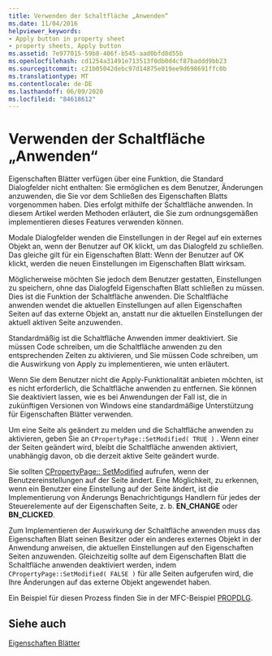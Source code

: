 ```yaml
---
title: Verwenden der Schaltfläche „Anwenden“
ms.date: 11/04/2016
helpviewer_keywords:
- Apply button in property sheet
- property sheets, Apply button
ms.assetid: 7e977015-59b8-406f-b545-aad0bfd8d55b
ms.openlocfilehash: cd1254a31491e713513f0db0d4cf87baddd9bb23
ms.sourcegitcommit: c21b05042debc97d14875e019ee9d698691ffc0b
ms.translationtype: MT
ms.contentlocale: de-DE
ms.lasthandoff: 06/09/2020
ms.locfileid: "84618612"
---
```

# <a name="handling-the-apply-button"></a>Verwenden der Schaltfläche „Anwenden“

Eigenschaften Blätter verfügen über eine Funktion, die Standard Dialogfelder nicht enthalten: Sie ermöglichen es dem Benutzer, Änderungen anzuwenden, die Sie vor dem Schließen des Eigenschaften Blatts vorgenommen haben. Dies erfolgt mithilfe der Schaltfläche anwenden. In diesem Artikel werden Methoden erläutert, die Sie zum ordnungsgemäßen implementieren dieses Features verwenden können.

Modale Dialogfelder wenden die Einstellungen in der Regel auf ein externes Objekt an, wenn der Benutzer auf OK klickt, um das Dialogfeld zu schließen. Das gleiche gilt für ein Eigenschaften Blatt: Wenn der Benutzer auf OK klickt, werden die neuen Einstellungen im Eigenschaften Blatt wirksam.

Möglicherweise möchten Sie jedoch dem Benutzer gestatten, Einstellungen zu speichern, ohne das Dialogfeld Eigenschaften Blatt schließen zu müssen. Dies ist die Funktion der Schaltfläche anwenden. Die Schaltfläche anwenden wendet die aktuellen Einstellungen auf allen Eigenschaften Seiten auf das externe Objekt an, anstatt nur die aktuellen Einstellungen der aktuell aktiven Seite anzuwenden.

Standardmäßig ist die Schaltfläche Anwenden immer deaktiviert. Sie müssen Code schreiben, um die Schaltfläche anwenden zu den entsprechenden Zeiten zu aktivieren, und Sie müssen Code schreiben, um die Auswirkung von Apply zu implementieren, wie unten erläutert.

Wenn Sie dem Benutzer nicht die Apply-Funktionalität anbieten möchten, ist es nicht erforderlich, die Schaltfläche anwenden zu entfernen. Sie können Sie deaktiviert lassen, wie es bei Anwendungen der Fall ist, die in zukünftigen Versionen von Windows eine standardmäßige Unterstützung für Eigenschaften Blätter verwenden.

Um eine Seite als geändert zu melden und die Schaltfläche anwenden zu aktivieren, geben Sie an `CPropertyPage::SetModified( TRUE )` . Wenn einer der Seiten geändert wird, bleibt die Schaltfläche anwenden aktiviert, unabhängig davon, ob die derzeit aktive Seite geändert wurde.

Sie sollten [CPropertyPage:: SetModified](reference/cpropertypage-class.md#setmodified) aufrufen, wenn der Benutzereinstellungen auf der Seite ändert. Eine Möglichkeit, zu erkennen, wenn ein Benutzer eine Einstellung auf der Seite ändert, ist die Implementierung von Änderungs Benachrichtigungs Handlern für jedes der Steuerelemente auf der Eigenschaften Seite, z. b. **EN_CHANGE** oder **BN_CLICKED**.

Zum Implementieren der Auswirkung der Schaltfläche anwenden muss das Eigenschaften Blatt seinen Besitzer oder ein anderes externes Objekt in der Anwendung anweisen, die aktuellen Einstellungen auf den Eigenschaften Seiten anzuwenden. Gleichzeitig sollte auf dem Eigenschaften Blatt die Schaltfläche anwenden deaktiviert werden, indem `CPropertyPage::SetModified( FALSE )` für alle Seiten aufgerufen wird, die Ihre Änderungen auf das externe Objekt angewendet haben.

Ein Beispiel für diesen Prozess finden Sie in der MFC-Beispiel [PROPDLG](../overview/visual-cpp-samples.md).

## <a name="see-also"></a>Siehe auch

[Eigenschaften Blätter](property-sheets-mfc.md)

